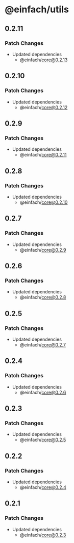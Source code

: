 # @einfach/utils

## 0.2.11

### Patch Changes

- Updated dependencies
  - @einfach/core@0.2.13

## 0.2.10

### Patch Changes

- Updated dependencies
  - @einfach/core@0.2.12

## 0.2.9

### Patch Changes

- Updated dependencies
  - @einfach/core@0.2.11

## 0.2.8

### Patch Changes

- Updated dependencies
  - @einfach/core@0.2.10

## 0.2.7

### Patch Changes

- Updated dependencies
  - @einfach/core@0.2.9

## 0.2.6

### Patch Changes

- Updated dependencies
  - @einfach/core@0.2.8

## 0.2.5

### Patch Changes

- Updated dependencies
  - @einfach/core@0.2.7

## 0.2.4

### Patch Changes

- Updated dependencies
  - @einfach/core@0.2.6

## 0.2.3

### Patch Changes

- Updated dependencies
  - @einfach/core@0.2.5

## 0.2.2

### Patch Changes

- Updated dependencies
  - @einfach/core@0.2.4

## 0.2.1

### Patch Changes

- Updated dependencies
  - @einfach/core@0.2.3
